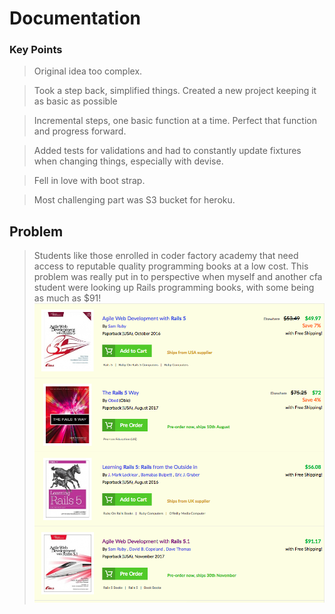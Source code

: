 # Documentation

### Key Points
> Original idea too complex.

> Took a step back, simplified things. Created a new project keeping it as basic as possible

> Incremental steps, one basic function at a time. Perfect that function and progress forward.

> Added tests for validations and had to constantly update fixtures when changing things, especially with devise.

> Fell in love with boot strap.

> Most challenging part was S3 bucket for heroku.


## Problem
> Students like those enrolled in coder factory academy that need access to reputable quality programming books at a low cost. This problem was really put in to perspective when myself and another cfa student were looking up Rails programming books, with some being as much as $91!
![Fishpond](app/assets/images/fishpond.png)
